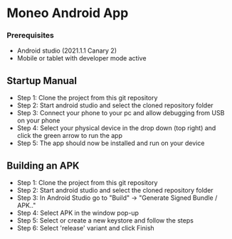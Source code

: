 # Moneo Android App

### Prerequisites

- Android studio (2021.1.1 Canary 2)
- Mobile or tablet with developer mode active

## Startup Manual

- Step 1: Clone the project from this git repository
- Step 2: Start android studio and select the cloned repository folder
- Step 3: Connect your phone to your pc and allow debugging from USB on your phone
- Step 4: Select your physical device in the drop down (top right) and click the green arrow to run the app
- Step 5: The app should now be installed and run on your device

## Building an APK

- Step 1: Clone the project from this git repository
- Step 2: Start android studio and select the cloned repository folder
- Step 3: In Android Studio go to "Build" -> "Generate Signed Bundle / APK.."
- Step 4: Select APK in the window pop-up
- Step 5: Select or create a new keystore and follow the steps
- Step 6: Select 'release' variant and click Finish